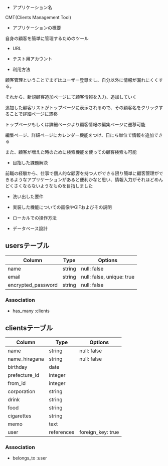 
* アプリケーション名

CMT(Clients Management Tool)

* アプリケーションの概要

自身の顧客を簡単に管理するためのツール

* URL



* テスト用アカウント



* 利用方法

顧客管理ということでまずはユーザー登録をし、自分以外に情報が漏れにくくする。

それから、新規顧客追加ページにて顧客情報を入力、追加していく

追加した顧客リストがトップページに表示されるので、その顧客名をクリックすることで詳細ページに遷移

トップページもしくは詳細ページより顧客情報の編集ページに遷移可能

編集ページ、詳細ページにカレンダー機能をつけ、日にち単位で情報を追加できる

また、顧客が増えた時のために検索機能を使っての顧客検索も可能

* 目指した課題解決

前職の経験から、仕事で個人的な顧客を持つ人ができる限り簡単に顧客管理ができるようなアプリケーションがあると便利かなと思い、情報入力がそれほどめんどくさくならないようなものを目指しました


* 洗い出した要件



* 実装した機能についての画像やGIFおよびその説明



* ローカルでの操作方法


* データベース設計

## usersテーブル

| Column              | Type   | Options                  |
| ----------          | ------ | ---------                | 
| name                | string | null: false              |
| email               | string | null: false, unique: true|
| encrypted_password  | string | null: false              |     


### Association
- has_many :clients


## clientsテーブル

| Column             | Type        | Options           |
| ----------         | ----------- | ---------         |
| name               | string      | null: false       |
| name_hiragana      | string      | null: false       |
| birthday           | date        |                   |
| prefecture_id      | integer     |                   |
| from_id            | integer     |                   |
| corporation        | string      |                   |
| drink              | string      |                   |
| food               | string      |                   |
| cigarettes         | string      |                   |
| memo               | text        |                   |
| user               | references  | foreign_key: true |

### Association
- belongs_to :user
